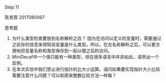 Step 11

陈昱霏 2017080067





思考题

1. 为什么类型检查要放到名称解析之后？
   因为在访问以定义的变量时，需要通过之前存的信息来得知该变量是什么类型。所以，在左名称解析之后，可以更方便地将变量名称和类型保存到一起以便之后的访问。
2. MiniDecaf中一个值只能有一种类型，但在很多语言中并非如此，请举出一个反例。
3. 在本次实验中我们禁止进行指针的比大小运算。请问如果要实现指针大小比较需要注意什么问题？可以和原来整数比较方法一样每？